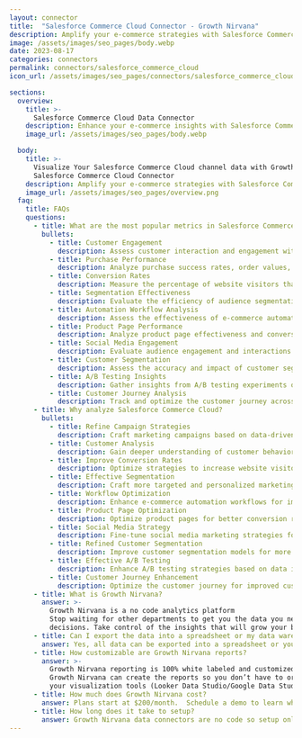 ```yaml
---
layout: connector
title:  "Salesforce Commerce Cloud Connector - Growth Nirvana"
description: Amplify your e-commerce strategies with Salesforce Commerce Cloud integration, gaining actionable insights from customer data analysis.
image: /assets/images/seo_pages/body.webp
date: 2023-08-17
categories: connectors
permalink: connectors/salesforce_commerce_cloud
icon_url: /assets/images/seo_pages/connectors/salesforce_commerce_cloud

sections:
  overview:
    title: >-
      Salesforce Commerce Cloud Data Connector
    description: Enhance your e-commerce insights with Salesforce Commerce Cloud integration. Seamlessly merge marketing data, unlocking insights that shape campaign strategies, customer analysis, and operational excellence.
    image_url: /assets/images/seo_pages/body.webp

  body:
    title: >-
      Visualize Your Salesforce Commerce Cloud channel data with Growth Nirvana's
      Salesforce Commerce Cloud Connector
    description: Amplify your e-commerce strategies with Salesforce Commerce Cloud integration, gaining actionable insights from customer data analysis.
    image_url: /assets/images/seo_pages/overview.png
  faq:
    title: FAQs
    questions:
      - title: What are the most popular metrics in Salesforce Commerce Cloud to analyze?
        bullets:
          - title: Customer Engagement
            description: Assess customer interaction and engagement with e-commerce materials.
          - title: Purchase Performance
            description: Analyze purchase success rates, order values, and customer lifetime value.
          - title: Conversion Rates
            description: Measure the percentage of website visitors that convert into customers.
          - title: Segmentation Effectiveness
            description: Evaluate the efficiency of audience segmentation strategies.
          - title: Automation Workflow Analysis
            description: Assess the effectiveness of e-commerce automation workflows.
          - title: Product Page Performance
            description: Analyze product page effectiveness and conversion rates.
          - title: Social Media Engagement
            description: Evaluate audience engagement and interactions on social media platforms.
          - title: Customer Segmentation
            description: Assess the accuracy and impact of customer segmentation models.
          - title: A/B Testing Insights
            description: Gather insights from A/B testing experiments on campaigns.
          - title: Customer Journey Analysis
            description: Track and optimize the customer journey across e-commerce touchpoints.
      - title: Why analyze Salesforce Commerce Cloud?
        bullets:
          - title: Refine Campaign Strategies
            description: Craft marketing campaigns based on data-driven insights.
          - title: Customer Analysis
            description: Gain deeper understanding of customer behavior and preferences.
          - title: Improve Conversion Rates
            description: Optimize strategies to increase website visitor-to-customer conversion rates.
          - title: Effective Segmentation
            description: Craft more targeted and personalized marketing campaigns.
          - title: Workflow Optimization
            description: Enhance e-commerce automation workflows for improved results.
          - title: Product Page Optimization
            description: Optimize product pages for better conversion rates.
          - title: Social Media Strategy
            description: Fine-tune social media marketing strategies for higher engagement.
          - title: Refined Customer Segmentation
            description: Improve customer segmentation models for more accurate customer targeting.
          - title: Effective A/B Testing
            description: Enhance A/B testing strategies based on data insights.
          - title: Customer Journey Enhancement
            description: Optimize the customer journey for improved customer experiences.
      - title: What is Growth Nirvana?
        answer: >-
          Growth Nirvana is a no code analytics platform 
          Stop waiting for other departments to get you the data you need to make critical business 
          decisions. Take control of the insights that will grow your business.
      - title: Can I export the data into a spreadsheet or my data warehouse?
        answer: Yes, all data can be exported into a spreadsheet or your data warehouse (Google BigQuery, AWS, Snowflake, Azure, etc)
      - title: How customizable are Growth Nirvana reports?
        answer: >-
          Growth Nirvana reporting is 100% white labeled and customized to your specifications.
          Growth Nirvana can create the reports so you don’t have to or you can connect
          your visualization tools (Looker Data Studio/Google Data Studio, Tableau, PowerBI, etc) to Growth Nirvana.
      - title: How much does Growth Nirvana cost?
        answer: Plans start at $200/month.  Schedule a demo to learn what plan is best for you.
      - title: How long does it take to setup?
        answer: Growth Nirvana data connectors are no code so setup only requires a few clicks.
---
```

